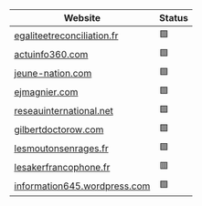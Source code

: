 | Website                 | Status                |
| ----------------------- | --------------------- |
| [egaliteetreconciliation.fr](https://egaliteetreconciliation.fr/) | :green_square: |
| [actuinfo360.com](https://Actuinfo360.com) | :green_square: |
| [jeune-nation.com](https://jeune-nation.com/) | :green_square: |
| [ejmagnier.com](https://ejmagnier.com/) | :green_square: |
| [reseauinternational.net](https://reseauinternational.net/) | :green_square: |
| [gilbertdoctorow.com](https://gilbertdoctorow.com/) | :green_square: |
| [lesmoutonsenrages.fr](https://lesmoutonsenrages.fr/) | :green_square: |
| [lesakerfrancophone.fr](https://lesakerfrancophone.fr/) | :red_square: |
| [information645.wordpress.com](https://information645.wordpress.com/) | :green_square: |